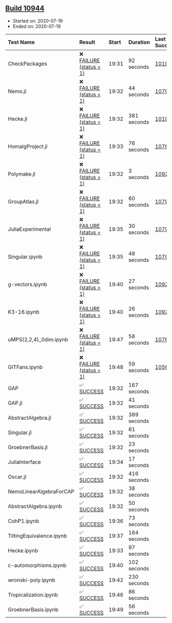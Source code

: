 ## [Build 10944](https://oscarci.mathematik.uni-kl.de/job/oscar/10944/)

* Started on: 2020-07-19
* Ended on: 2020-07-19

| Test Name    | Result | Start | Duration | Last Success | First Failure |
|:-------------|:-------|:------|:---------|:-------------|:--------------|
| CheckPackages | ❌ [FAILURE (status = 1)](https://oscarci.mathematik.uni-kl.de/job/oscar/10944/artifact/logs/build-10944/CheckPackages.log) | 19:31 | 92 seconds | [10197](https://oscarci.mathematik.uni-kl.de/job/oscar/10197/) | [10198](https://oscarci.mathematik.uni-kl.de/job/oscar/10198/) |
| Nemo.jl | ❌ [FAILURE (status = 1)](https://oscarci.mathematik.uni-kl.de/job/oscar/10944/artifact/logs/build-10944/Nemo.jl.log) | 19:32 | 44 seconds | [10790](https://oscarci.mathematik.uni-kl.de/job/oscar/10790/) | [10791](https://oscarci.mathematik.uni-kl.de/job/oscar/10791/) |
| Hecke.jl | ❌ [FAILURE (status = 1)](https://oscarci.mathematik.uni-kl.de/job/oscar/10944/artifact/logs/build-10944/Hecke.jl.log) | 19:32 | 381 seconds | [10197](https://oscarci.mathematik.uni-kl.de/job/oscar/10197/) | [10198](https://oscarci.mathematik.uni-kl.de/job/oscar/10198/) |
| HomalgProject.jl | ❌ [FAILURE (status = 1)](https://oscarci.mathematik.uni-kl.de/job/oscar/10944/artifact/logs/build-10944/HomalgProject.jl.log) | 19:33 | 76 seconds | [10765](https://oscarci.mathematik.uni-kl.de/job/oscar/10765/) | [10766](https://oscarci.mathematik.uni-kl.de/job/oscar/10766/) |
| Polymake.jl | ❌ [FAILURE (status = 1)](https://oscarci.mathematik.uni-kl.de/job/oscar/10944/artifact/logs/build-10944/Polymake.jl.log) | 19:32 | 3 seconds | [10920](https://oscarci.mathematik.uni-kl.de/job/oscar/10920/) | [10921](https://oscarci.mathematik.uni-kl.de/job/oscar/10921/) |
| GroupAtlas.jl | ❌ [FAILURE (status = 1)](https://oscarci.mathematik.uni-kl.de/job/oscar/10944/artifact/logs/build-10944/GroupAtlas.jl.log) | 19:32 | 60 seconds | [10790](https://oscarci.mathematik.uni-kl.de/job/oscar/10790/) | [10791](https://oscarci.mathematik.uni-kl.de/job/oscar/10791/) |
| JuliaExperimental | ❌ [FAILURE (status = 1)](https://oscarci.mathematik.uni-kl.de/job/oscar/10944/artifact/logs/build-10944/JuliaExperimental.log) | 19:35 | 30 seconds | [10790](https://oscarci.mathematik.uni-kl.de/job/oscar/10790/) | [10791](https://oscarci.mathematik.uni-kl.de/job/oscar/10791/) |
| Singular.ipynb | ❌ [FAILURE (status = 1)](https://oscarci.mathematik.uni-kl.de/job/oscar/10944/artifact/logs/build-10944/Singular.ipynb.log) | 19:35 | 48 seconds | [10790](https://oscarci.mathematik.uni-kl.de/job/oscar/10790/) | [10791](https://oscarci.mathematik.uni-kl.de/job/oscar/10791/) |
| g-vectors.ipynb | ❌ [FAILURE (status = 1)](https://oscarci.mathematik.uni-kl.de/job/oscar/10944/artifact/logs/build-10944/g-vectors.ipynb.log) | 19:40 | 27 seconds | [10920](https://oscarci.mathematik.uni-kl.de/job/oscar/10920/) | [10921](https://oscarci.mathematik.uni-kl.de/job/oscar/10921/) |
| K3-16.ipynb | ❌ [FAILURE (status = 1)](https://oscarci.mathematik.uni-kl.de/job/oscar/10944/artifact/logs/build-10944/K3-16.ipynb.log) | 19:40 | 26 seconds | [10920](https://oscarci.mathematik.uni-kl.de/job/oscar/10920/) | [10921](https://oscarci.mathematik.uni-kl.de/job/oscar/10921/) |
| uMPS(2,2,4)_0dim.ipynb | ❌ [FAILURE (status = 1)](https://oscarci.mathematik.uni-kl.de/job/oscar/10944/artifact/logs/build-10944/uMPS-2-2-4-_0dim.ipynb.log) | 19:47 | 58 seconds | [10765](https://oscarci.mathematik.uni-kl.de/job/oscar/10765/) | [10766](https://oscarci.mathematik.uni-kl.de/job/oscar/10766/) |
| GITFans.ipynb | ❌ [FAILURE (status = 1)](https://oscarci.mathematik.uni-kl.de/job/oscar/10944/artifact/logs/build-10944/GITFans.ipynb.log) | 19:48 | 59 seconds | [10566](https://oscarci.mathematik.uni-kl.de/job/oscar/10566/) | [10567](https://oscarci.mathematik.uni-kl.de/job/oscar/10567/) |
| GAP | ✅ [SUCCESS](https://oscarci.mathematik.uni-kl.de/job/oscar/10944/artifact/logs/build-10944/GAP.log) | 19:32 | 167 seconds |  |  |
| GAP.jl | ✅ [SUCCESS](https://oscarci.mathematik.uni-kl.de/job/oscar/10944/artifact/logs/build-10944/GAP.jl.log) | 19:32 | 41 seconds |  |  |
| AbstractAlgebra.jl | ✅ [SUCCESS](https://oscarci.mathematik.uni-kl.de/job/oscar/10944/artifact/logs/build-10944/AbstractAlgebra.jl.log) | 19:32 | 389 seconds |  |  |
| Singular.jl | ✅ [SUCCESS](https://oscarci.mathematik.uni-kl.de/job/oscar/10944/artifact/logs/build-10944/Singular.jl.log) | 19:32 | 61 seconds |  |  |
| GroebnerBasis.jl | ✅ [SUCCESS](https://oscarci.mathematik.uni-kl.de/job/oscar/10944/artifact/logs/build-10944/GroebnerBasis.jl.log) | 19:32 | 23 seconds |  |  |
| JuliaInterface | ✅ [SUCCESS](https://oscarci.mathematik.uni-kl.de/job/oscar/10944/artifact/logs/build-10944/JuliaInterface.log) | 19:34 | 17 seconds |  |  |
| Oscar.jl | ✅ [SUCCESS](https://oscarci.mathematik.uni-kl.de/job/oscar/10944/artifact/logs/build-10944/Oscar.jl.log) | 19:32 | 416 seconds |  |  |
| NemoLinearAlgebraForCAP | ✅ [SUCCESS](https://oscarci.mathematik.uni-kl.de/job/oscar/10944/artifact/logs/build-10944/NemoLinearAlgebraForCAP.log) | 19:32 | 38 seconds |  |  |
| AbstractAlgebra.ipynb | ✅ [SUCCESS](https://oscarci.mathematik.uni-kl.de/job/oscar/10944/artifact/logs/build-10944/AbstractAlgebra.ipynb.log) | 19:32 | 50 seconds |  |  |
| CohP1.ipynb | ✅ [SUCCESS](https://oscarci.mathematik.uni-kl.de/job/oscar/10944/artifact/logs/build-10944/CohP1.ipynb.log) | 19:36 | 73 seconds |  |  |
| TiltingEquivalence.ipynb | ✅ [SUCCESS](https://oscarci.mathematik.uni-kl.de/job/oscar/10944/artifact/logs/build-10944/TiltingEquivalence.ipynb.log) | 19:37 | 164 seconds |  |  |
| Hecke.ipynb | ✅ [SUCCESS](https://oscarci.mathematik.uni-kl.de/job/oscar/10944/artifact/logs/build-10944/Hecke.ipynb.log) | 19:33 | 97 seconds |  |  |
| c-automorphisms.ipynb | ✅ [SUCCESS](https://oscarci.mathematik.uni-kl.de/job/oscar/10944/artifact/logs/build-10944/c-automorphisms.ipynb.log) | 19:40 | 102 seconds |  |  |
| wronski-poly.ipynb | ✅ [SUCCESS](https://oscarci.mathematik.uni-kl.de/job/oscar/10944/artifact/logs/build-10944/wronski-poly.ipynb.log) | 19:42 | 230 seconds |  |  |
| Tropicalization.ipynb | ✅ [SUCCESS](https://oscarci.mathematik.uni-kl.de/job/oscar/10944/artifact/logs/build-10944/Tropicalization.ipynb.log) | 19:46 | 86 seconds |  |  |
| GroebnerBasis.ipynb | ✅ [SUCCESS](https://oscarci.mathematik.uni-kl.de/job/oscar/10944/artifact/logs/build-10944/GroebnerBasis.ipynb.log) | 19:49 | 56 seconds |  |  |
